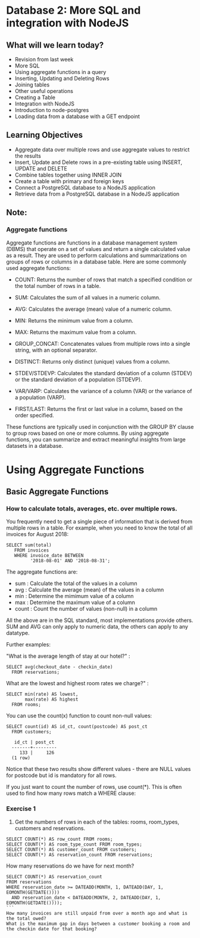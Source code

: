 # Database 2: More SQL and integration with NodeJS

## What will we learn today?
- Revision from last week
- More SQL
- Using aggregate functions in a query
- Inserting, Updating and Deleting Rows
- Joining tables
- Other useful operations
- Creating a Table
- Integration with NodeJS
- Introduction to node-postgres
- Loading data from a database with a GET endpoint


## Learning Objectives
- Aggregate data over multiple rows and use aggregate values to restrict the results
- Insert, Update and Delete rows in a pre-existing table using INSERT, UPDATE and DELETE
- Combine tables together using INNER JOIN
- Create a table with primary and foreign keys
- Connect a PostgreSQL database to a NodeJS application
- Retrieve data from a PostgreSQL database in a NodeJS application

## Note:
### Aggregate functions
Aggregate functions are functions in a database management system (DBMS) that operate on a set of values and return a single calculated value as a result. They are used to perform calculations and summarizations on groups of rows or columns in a database table. Here are some commonly used aggregate functions:

- COUNT: Returns the number of rows that match a specified condition or the total number of rows in a table.

- SUM: Calculates the sum of all values in a numeric column.

- AVG: Calculates the average (mean) value of a numeric column.

- MIN: Returns the minimum value from a column.

- MAX: Returns the maximum value from a column.

- GROUP_CONCAT: Concatenates values from multiple rows into a single string,
with an optional separator.

- DISTINCT: Returns only distinct (unique) values from a column.

- STDEV/STDEVP: Calculates the standard deviation of a column (STDEV) or the standard deviation of a population (STDEVP).

- VAR/VARP: Calculates the variance of a column (VAR) or the variance of a population (VARP).

- FIRST/LAST: Returns the first or last value in a column, based on the order specified.

These functions are typically used in conjunction with the GROUP BY clause to group rows based on one or more columns. By using aggregate functions, you can summarize and extract meaningful insights from large datasets in a database.


# Using Aggregate Functions
## Basic Aggregate Functions
### How to calculate totals, averages, etc. over multiple rows.

You frequently need to get a single piece of information that is derived from multiple rows in a table. For example, when you need to know the total of all invoices for August 2018:
```
SELECT sum(total)
   FROM invoices
   WHERE invoice_date BETWEEN
         '2018-08-01' AND '2018-08-31';
```
The aggregate functions are:

- sum : Calculate the total of the values in a column
- avg : Calculate the average (mean) of the values in a column
- min : Determine the mimimum value of a column
- max : Determine the maximum value of a column
- count : Count the number of values (non-null) in a column

All the above are in the SQL standard, most implementations provide others. SUM and AVG can only apply to numeric data, the others can apply to any datatype.

Further examples:

"What is the average length of stay at our hotel?" :

```
SELECT avg(checkout_date - checkin_date)
  FROM reservations;
```  
What are the lowest and highest room rates we charge?" :

```
SELECT min(rate) AS lowest,
       max(rate) AS highest
  FROM rooms;
```
You can use the count(x) function to count non-null values:

```
SELECT count(id) AS id_ct, count(postcode) AS post_ct
  FROM customers;

   id_ct | post_ct
  -------+---------
     133 |     126
  (1 row)
  ```
Notice that these two results show different values - there are NULL values for postcode but id is mandatory for all rows.

If you just want to count the number of rows, use count(*). This is often used to find how many rows match a WHERE clause:

### Exercise 1
1. Get the numbers of rows in each of the tables: rooms, room_types, customers and reservations.
```
SELECT COUNT(*) AS row_count FROM rooms;
SELECT COUNT(*) AS room_type_count FROM room_types;
SELECT COUNT(*) AS customer_count FROM customers;
SELECT COUNT(*) AS reservation_count FROM reservations;
```
How many reservations do we have for next month?
````
SELECT COUNT(*) AS reservation_count
FROM reservations
WHERE reservation_date >= DATEADD(MONTH, 1, DATEADD(DAY, 1, EOMONTH(GETDATE())))
  AND reservation_date < DATEADD(MONTH, 2, DATEADD(DAY, 1, EOMONTH(GETDATE())));
```
How many invoices are still unpaid from over a month ago and what is the total owed?
What is the maximum gap in days between a customer booking a room and the checkin date for that booking?

